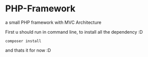 # PHP-Framework
a small PHP framework with MVC Architecture

First u should run in command line, to install all the dependency :D

```
composer install
```

and thats it for now :D 


